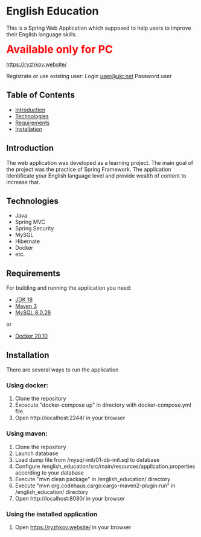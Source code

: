 # English Education

This is a Spring Web Application which supposed to help users to improve their English language skills. 

**<span style="color:red; font-size:28px;">Available only for PC</span>**

https://ryzhkov.website/

Registrate or use existing user:
Login		user@ukr.net
Password	user

## Table of Contents

- [Introduction](#introduction)
- [Technologies](#technologies)
- [Requirements](#requirements)
- [Installation](#installation)

## Introduction

The web application was developed as a learning project. The main goal of the project was the practice of Spring Framework. 
The application Identificate your English language level and provide wealth of content to increase that.


## Technologies

- Java
- Spring MVC
- Spring Security
- MySQL
- Hibernate
- Docker
- etc.

## Requirements

For building and running the application you need:

- [JDK 18](https://www.oracle.com/java/technologies/javase/jdk18-archive-downloads.html)
- [Maven 3](https://maven.apache.org)
- [MySQL 8.0.26](https://dev.mysql.com/downloads/mysql/)

or

- [Docker 20.10](https://docs.docker.com/engine/release-notes/20.10/)


## Installation

There are several ways to run the application

### Using docker:
1. Clone the repository
2. Excecute "docker-compose up" in directory with docker-compose.yml file.
3. Open http://localhost:2244/ in your browser

### Using maven:
1. Clone the repository
2. Launch database
3. Load dump file from /mysql-init/01-db-init.sql to database
4. Configure /english_education/src/main/resources/application.properties according to your database
5. Execute "mvn clean package" in /english_education/ directory
6. Execute "mvn org.codehaus.cargo:cargo-maven2-plugin:run" in /english_education/ directory
7. Open http://localhost:8080/ in your browser

### Using the installed application
1. Open https://ryzhkov.website/ in your browser
